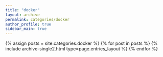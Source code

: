 ```yaml
---
title: "docker"
layout: archive
permalink: categories/docker
author_profile: true
sidebar_main: true
---
```


{% assign posts = site.categories.docker %}
{% for post in posts %} {% include archive-single2.html type=page.entries_layout %} {% endfor %}